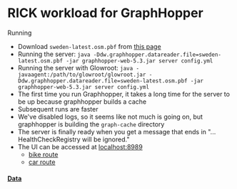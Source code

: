 # RICK workload for GraphHopper

Running
- Download `sweden-latest.osm.pbf` from [this page](https://download.geofabrik.de/europe/sweden.html)
- Running the server: `java -Ddw.graphhopper.datareader.file=sweden-latest.osm.pbf -jar graphhopper-web-5.3.jar server config.yml`
- Running the server with Glowroot: `java -javaagent:/path/to/glowroot/glowroot.jar -Ddw.graphhopper.datareader.file=sweden-latest.osm.pbf -jar graphhopper-web-5.3.jar server config.yml`
- The first time you run Graphhopper, it takes a long time for the server to be up because graphhopper builds a cache
- Subsequent runs are faster
- We've disabled logs, so it seems like not much is going on, but graphhopper is building the `graph-cache` directory
- The server is finally ready when you get a message that ends in "... HealthCheckRegistry will be ignored."
- The UI can be accessed at [localhost:8989](http://localhost:8989)
  - [bike route](http://localhost:8989/maps/?point=Kungsgatan%2C%20Uppsala&point=Virebergsv%C3%A4gen%2C%20Stockholm&point=Gr%C3%B6ndalsv%C3%A4gen%2C%20Stockholm&point=Kungliga%20Tekniska%20H%C3%B6gskolan%2C%20Stockholm&locale=en-US&elevation=true&profile=bike&use_miles=false&selected_detail=Elevation&layer=OpenStreetMap.de)
  - [car route](http://localhost:8989/maps/?point=Kungsgatan%2C%20Uppsala&point=Virebergsv%C3%A4gen%2C%20Stockholm&point=Gr%C3%B6ndalsv%C3%A4gen%2C%20Stockholm&point=Kungliga%20Tekniska%20H%C3%B6gskolan%2C%20Stockholm&locale=en-US&elevation=true&profile=car&use_miles=false&selected_detail=Elevation&layer=OpenStreetMap.de)

#### [Data](https://kth-my.sharepoint.com/:f:/g/personal/deepikat_ug_kth_se/EibMuFW-rJNJkEWJVazgfK4BzQapdvGKrbknBGxJqhpP9w?e=QZIAcX)
